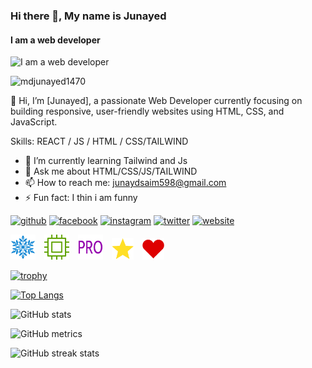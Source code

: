 ### Hi there 👋, My name is Junayed
#### I am a web developer
![I am a web developer](https://pbs.twimg.com/profile_banners/1841738481900650496/1727939956/1500x500)
<p align="left"> <img src="https://komarev.com/ghpvc/?username=mdjunayed1470&label=Profile%20views&color=0e75b6&style=flat" alt="mdjunayed1470" /> </p>

👋 Hi, I’m [Junayed], a passionate Web Developer currently focusing on building responsive, user-friendly websites using HTML, CSS, and JavaScript.

Skills: REACT / JS / HTML / CSS/TAILWIND

- 🌱 I’m currently learning Tailwind and Js 
- 💬 Ask me about HTML/CSS/JS/TAILWIND  
- 📫 How to reach me: junaydsaim598@gmail.com 
- ⚡ Fun fact: I thin  i am funny 


[<img src='https://cdn.jsdelivr.net/npm/simple-icons@3.0.1/icons/github.svg' alt='github' height='40'>](https://github.com/mdjunayed1470)  [<img src='https://cdn.jsdelivr.net/npm/simple-icons@3.0.1/icons/facebook.svg' alt='facebook' height='40'>](https://www.facebook.com/junayed14701)  [<img src='https://cdn.jsdelivr.net/npm/simple-icons@3.0.1/icons/instagram.svg' alt='instagram' height='40'>](https://www.instagram.com/junayed23099/)  [<img src='https://cdn.jsdelivr.net/npm/simple-icons@3.0.1/icons/twitter.svg' alt='twitter' height='40'>](https://twitter.com/@junayed14701)  [<img src='https://cdn.jsdelivr.net/npm/simple-icons@3.0.1/icons/icloud.svg' alt='website' height='40'>](https://portfolio-website-1-three.vercel.app/)  

<a href='https://archiveprogram.github.com/'><img src='https://raw.githubusercontent.com/acervenky/animated-github-badges/master/assets/acbadge.gif' width='40' height='40'></a> <a href='https://docs.github.com/en/developers'><img src='https://raw.githubusercontent.com/acervenky/animated-github-badges/master/assets/devbadge.gif' width='40' height='40'></a> <a href='https://github.com/pricing'><img src='https://raw.githubusercontent.com/acervenky/animated-github-badges/master/assets/pro.gif' width='40' height='40'></a> <a href='https://stars.github.com/'><img src='https://raw.githubusercontent.com/acervenky/animated-github-badges/master/assets/starbadge.gif' width='35' height='35'></a> <a href='https://docs.github.com/en/github/supporting-the-open-source-community-with-github-sponsors'><img src='https://raw.githubusercontent.com/acervenky/animated-github-badges/master/assets/sponsorbadge.gif' width='35' height='35'></a> 

[![trophy](https://github-profile-trophy.vercel.app/?username=mdjunayed1470)](https://github.com/ryo-ma/github-profile-trophy)

[![Top Langs](https://github-readme-stats.vercel.app/api/top-langs/?username=mdjunayed1470)](https://github.com/anuraghazra/github-readme-stats)

![GitHub stats](https://github-readme-stats.vercel.app/api?username=mdjunayed1470&show_icons=true&count_private=true)  

![GitHub metrics](https://metrics.lecoq.io/mdjunayed1470)  

![GitHub streak stats](https://streak-stats.demolab.com/?user=mdjunayed1470)  

